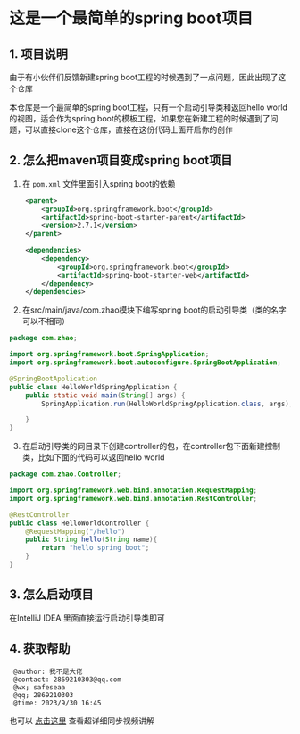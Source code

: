 # 这是一个最简单的spring boot项目
## 1. 项目说明
由于有小伙伴们反馈新建spring boot工程的时候遇到了一点问题，因此出现了这个仓库

本仓库是一个最简单的spring boot工程，只有一个启动引导类和返回hello world的视图，适合作为spring boot的模板工程，如果您在新建工程的时候遇到了问题，可以直接clone这个仓库，直接在这份代码上面开启你的创作
## 2. 怎么把maven项目变成spring boot项目
1. 在 ```pom.xml``` 文件里面引入spring boot的依赖
```xml
    <parent>
        <groupId>org.springframework.boot</groupId>
        <artifactId>spring-boot-starter-parent</artifactId>
        <version>2.7.1</version>
    </parent>
    
    <dependencies>
        <dependency>
            <groupId>org.springframework.boot</groupId>
            <artifactId>spring-boot-starter-web</artifactId>
        </dependency>
    </dependencies>
```
2. 在src/main/java/com.zhao模块下编写spring boot的启动引导类（类的名字可以不相同）
```java
package com.zhao;

import org.springframework.boot.SpringApplication;
import org.springframework.boot.autoconfigure.SpringBootApplication;

@SpringBootApplication
public class HelloWorldSpringApplication {
    public static void main(String[] args) {
        SpringApplication.run(HelloWorldSpringApplication.class, args);

    }
}
```
3. 在启动引导类的同目录下创建controller的包，在controller包下面新建控制类，比如下面的代码可以返回hello world
```java
package com.zhao.Controller;

import org.springframework.web.bind.annotation.RequestMapping;
import org.springframework.web.bind.annotation.RestController;

@RestController
public class HelloWorldController {
    @RequestMapping("/hello")
    public String hello(String name){
        return "hello spring boot";
    }
}
```

## 3. 怎么启动项目
在IntelliJ IDEA 里面直接运行启动引导类即可
## 4. 获取帮助
```text
 @author: 我不是大佬 
 @contact: 2869210303@qq.com
 @wx; safeseaa
 @qq; 2869210303
 @time: 2023/9/30 16:45
```
也可以 [点击这里](https://www.bilibili.com/video/BV17h4y1T7Nx/) 查看超详细同步视频讲解